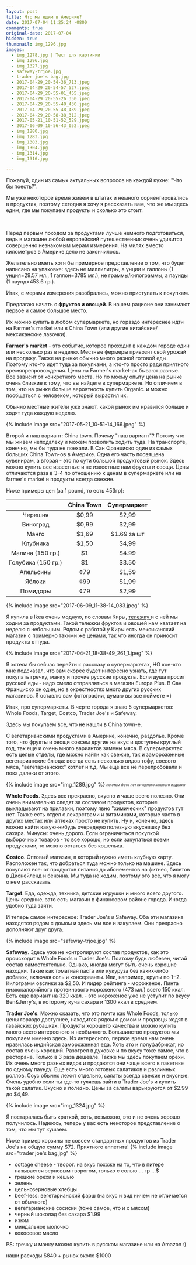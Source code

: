 ```yaml
---
layout: post
title: Что мы едим в Америке?
date: 2017-07-04 11:25:24 -0800
comments: true
original-date: 2017-07-04
hidden: true
thumbnail: img_1296.jpg
images:
  - img_1278.jpg | Тест для картинки
  - img_1296.jpg
  - img_1327.jpg
  - safeway-trjoe.jpg
  - trader joe's bag.jpg
  - 2017-04-29_20-54-36_713.jpeg
  - 2017-04-29_20-54-57_527.jpeg
  - 2017-04-29_20-55-01_455.jpeg
  - 2017-04-29_20-55-26_350.jpeg
  - 2017-04-29_20-55-40_430.jpeg
  - 2017-04-29_20-55-48_439.jpeg
  - 2017-04-29_20-58-38_312.jpeg
  - 2017-05-21_10-51-52_529.jpeg
  - 2017-06-09_10-56-43_052.jpeg
  - img_1280.jpg
  - img_1283.jpg
  - img_1303.jpg
  - img_1304.jpg
  - img_1314.jpg
  - img_1316.jpg

---
```


Пожалуй, один из самых актуальных вопросов на каждой кухне: "Что бы поесть?".

Мы уже некоторое время живем в штатах и немного сориентировались в продуктах, поэтому сегодня я хочу я рассказать вам, что же мы здесь едим, где мы покупаем продукты и сколько это стоит.

<!--separate--> 
Перед первым походом за продуктами лучше немного подготовиться, ведь в магазине любой европейский путешественник очень удивится совершенно незнакомым мерам измерения. На милях вместо километров в Америке дело не закончилось. 

Желательно иметь хотя бы примерное представление о том, что будет написано на упаковке:
здесь не миллилитры, а унции и галлоны (1 унция=29.57 мл., 1 галлон=3785 мл.),
не граммы/килограммы, а паунды (1 паунд=453.6 гр.). 

Итак, с мерами измерения разобрались, можно приступать к покупкам. 

Предлагаю начать с **фруктов и овощей**. В нашем рационе они занимают первое и самое большое место. 

Их можно купить в любом супермаркете, но гораздо интереснее идти на Farmer's market или в China Town (или другие китайские/мексиканские лавочки).

**Farmer's market** - это событие, которое проходит в каждом городе один или несколько раз в неделю. Местные фермеры привозят свой урожай на продажу. Также на рынке обычно много разной готовой еды. Поэтому кто-то идет туда за покупками, а кто-то просто ради приятного времяпрепровождения. Цены на Farmer's market-ах бывают разные. Все зависит от конкретного места. Но по моему опыту цена на рынке очень близкие к тому, что вы найдете в супермаркете. Но отличием в том, что на рынке больше вероятность купить Organic. и можно пообщаться с человеком, который вырастил их. 

Обычно местные жители уже знают, какой рынок им нравится больше и ходят туда каждую неделю.

{% include image src="2017-05-21_10-51-14_166.jpeg" %}
 
Второй и наш вариант: China town. Почему "наш вариант"? Потому что мы живем неподалеку и можем позволить ходить туда. На транспорте, конечно, мы бы туда не поехали. В Сан Франциско один из самых больших China Town-ов в Америке. Одна его часть посвящена сувенирам, а вторая - это по сути большой продуктовый рынок. Здесь можно купить все известные и не известные нам фрукты и овощи. Цены отличаются раза в 3-4 по отношению к ценам в супермаркете или на farmer's market и продукты всегда свежие.

Ниже примеры цен (за 1 pound, то есть 453гр):

|                    | China Town | Супермаркет |
|:------------------:|:----------:|:-----------:|
|      Черешня       |   $0,99    |    $2,99    |
|      Виноград      |   $0,99    |    $2,99    |
|       Манго        |   $1,69    | $1.69 за шт |
|      Клубника      |   $1,50    |    $4,99    |
|  Малина (150 гр.)  |     $1     |    $4.99    |
| Голубика (150 гр.) |     $1     |    $3.50    |
|     Апельсины      |    ¢79     |    $1,59    |
|       Яблоки       |    ¢99     |    $1,99    |
|      Помидоры      |    ¢79     |    $2,99    |


{% include image src="2017-06-09_11-38-14_083.jpeg" %}

Я купила в Ikea очень модную, по словам Киры, <a href="http://www.ikea.com/us/en/catalog/products/40330503/" target="_blank">тележку </a> и с ней мы ходим за продуктами. Такой тележки фруктов и овощей нам хватает на неделю с небольшим. Рядом с работой у Киры есть мексиканский магазин с примерно такими же ценами, так что иногда он приносит продукты оттуда.


{% include image src="2017-04-21_18-38-49_261_1.jpeg" %}


Я хотела бы сейчас перейти к рассказу о супермаркетах, НО кое-кто мне подсказал, что вам скорее будет интересно узнать, где тут покупать гречку, манку и прочие русские продукты. 
Если душа просит русской еды - надо смело отправляться в магазин Europa Plus. В Сан Франциско он один, но в окрестностях много других русских магазинов. Я оставлю вам фотографии, думаю вы все поймете =)


Итак, про супермаркеты. В черте города я знаю 5 супермаркетов: Whole Foods, Target, Costco, Trader Joe's и Safeway.


Здесь мы покупаем все, что не нашли в China town-e. 

С вегетарианскими продуктами в Америке, конечно, раздолье. Кроме того, что фрукты и овощи совсем другие на вкус и доступны круглый год, так еще и очень много вариантов замены мяса. В супермаркетах есть целые отделы, где можно найти как свежие, так и замороженные вегетарианские блюда: всегда есть несколько видов тофу, соевого мяса, "вегетарианских" котлет и т.д. Мы еще все не перепробовали и пока далеки от этого.

{% include image src="img_1289.jpg" %}
<sub> <sup>*на этом фото нет ни одного мясного изделия*


**Whole Foods**. Здесь все прекрасно, вкусно и чаще всего полезно. Они очень внимательно следят за составом продуктов, которые выкладывают на прилавки, поэтому явно "химических" продуктов тут нет. Также есть отдел с лекарствами и витаминами, которые часто в других местах или аптеках просто не купить. Ну и, конечно, здесь можно найти какую-нибудь очередную полезную вкусняшку без сахара. 
Минусы: очень дорого. Если ограничиться покупкой выборочных товаров - то все хорошо, но если закупаться всеми продуктами, то можно остаться без кошелька.

**Costco**. Оптовый магазин, в который нужно иметь клубную карту. Расположен так, что добраться туда можно только на машине. Здесь покупают все: от продуктов питания до абонементов на фитнес, билетов в Диснейленд и бензина. Мы туда не ходим, поэтому это все, что я могу о нем рассказать.

**Target**. Еда, одежда, техника, детские игрушки и много всего другого. Цены средние, зато есть магазин в финансовом районе города. Иногда удобно туда зайти.

И теперь самое интересное: Trader Joe's и Safeway. Оба эти магазина находятся рядом с домом и здесь мы все и закупаем. Они прекрасно дополняют друг друга.

{% include image src="safeway-trjoe.jpg" %}

**Safeway**. Здесь уже не контролируют состав продуктов, как это происходит в Whole Foods и Trader Joe's. Поэтому будь любезен, читай состав самостоятельно. Однако, иногда могут быть очень хорошие находки. Такие как томатная паста или кукуруза без каких-либо добавок, включая соль и консерванты. Или, например, крупы по $1-$2. Килограмм овсянки за $2,50. 
И лидер рейтинга - мороженое. Пинта низкокалорийного протеинового мороженого (473 мл.) всего 150 ккал. Есть еще вариант на 320 ккал. - это мороженое уже не уступит по вкусу Ben&Jerry's, в которому куча сахара и 1300 ккал в среднем. 

**Trader Joe's**. Можно сказать, что это почти как Whole Foods, только цены гораздо доступнее, находится рядом с домом и продавцы ходят в гавайских рубашках. Продукты хорошего качества и можно купить много всего интересного и необычного. Большинство продуктов мы покупаем именно здесь. 
Из интересного, первое время нам очень нравилась индийская замороженная еда. Хоть это и полуфабрикат, но состав очень хороший. Разогрел в духовке и по вкусу тоже самое, что в ресторане. Только в 3 раза дешевле.
Также мы здесь покупаем орехи. Их очень много разных видов и продаются они чаще всего в пакетике по одному паунду.
Еще есть много готовых салатиков и различных роллов. Соус обычно лежит отдельно, салаты всегда свежие и вкусные. 
Очень удобно если ты где-то гуляешь зайти в Trader Joe's и купить такой салатик. Вкусно и полезно. Цены за салаты варьируются от $2.99 до $4,49.

{% include image src="img_1324.jpg" %}

Я постаралась быть краткой, хоть, возможно, это и не очень хорошо получилось. Надеюсь, теперь у вас есть некоторое представление о том, что мы тут кушаем. 

Ниже пример корзины не совсем стандартных продуктов из Trader Joe's на общую сумму $72. Приятного аппетита! 
{% include image src="trader joe's bag.jpg" %}

* cottage cheese - творог. на вкус похоже на то, что в питере называется зерновым творогом, только с солью ... гр ...$
* грецкие орехи и кешью
* зелень
* цельнозерновые хлебцы
* beef-less: вегетарианский фарш (на вкус и вид ничем не отличается от обычного)
* вегетарианские сосиски (тоже самое, что и с мясом)
* черный шоколад без сахара $1.99
* изюм 
* миндальное молочко
* кокосовое масло

PS: гречку и манку можно купить в русском магазине или на Amazon :)


наши расходы $840 + рынок около $1000
